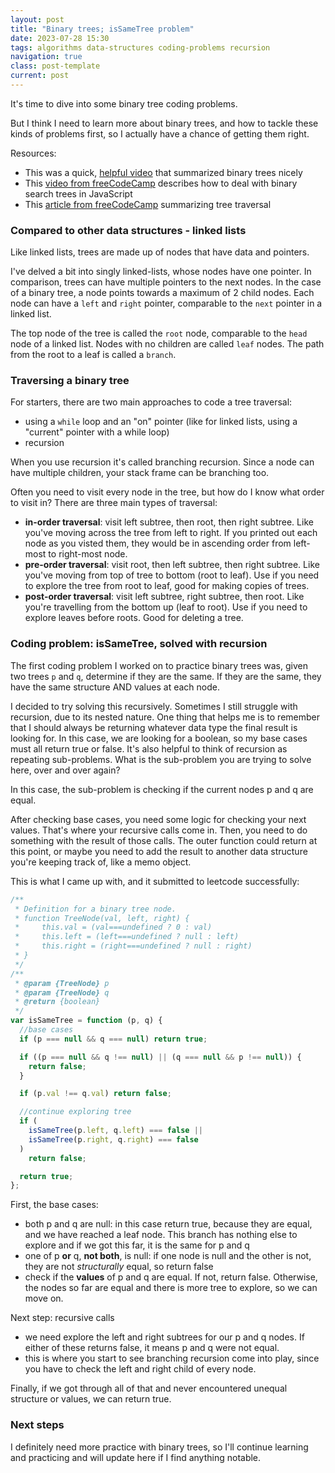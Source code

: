```yaml
---
layout: post
title: "Binary trees; isSameTree problem"
date: 2023-07-28 15:30
tags: algorithms data-structures coding-problems recursion
navigation: true
class: post-template
current: post
---
```


It's time to dive into some binary tree coding problems.

But I think I need to learn more about binary trees, and how to tackle these kinds of problems first, so I actually have a chance of getting them right.

Resources:

- This was a quick, [helpful video](https://www.youtube.com/watch?v=GzJoqJO1zdI) that summarized binary trees nicely
- This [video from freeCodeCamp](https://www.youtube.com/watch?v=5cU1ILGy6dM) describes how to deal with binary search trees in JavaScript
- This [article from freeCodeCamp](https://www.freecodecamp.org/news/binary-search-tree-traversal-inorder-preorder-post-order-for-bst/) summarizing tree traversal

### Compared to other data structures - linked lists

Like linked lists, trees are made up of nodes that have data and pointers.

I've delved a bit into singly linked-lists, whose nodes have one pointer. In comparison, trees can have multiple pointers to the next nodes. In the case of a binary tree, a node points towards a maximum of 2 child nodes. Each node can have a `left` and `right` pointer, comparable to the `next` pointer in a linked list.

The top node of the tree is called the `root` node, comparable to the `head` node of a linked list. Nodes with no children are called `leaf` nodes. The path from the root to a leaf is called a `branch`.

### Traversing a binary tree

For starters, there are two main approaches to code a tree traversal:

- using a `while` loop and an "on" pointer (like for linked lists, using a "current" pointer with a while loop)
- recursion

When you use recursion it's called branching recursion. Since a node can have multiple children, your stack frame can be branching too.

Often you need to visit every node in the tree, but how do I know what order to visit in? There are three main types of traversal:

- <strong>in-order traversal</strong>: visit left subtree, then root, then right subtree. Like you've moving across the tree from left to right. If you printed out each node as you visted them, they would be in ascending order from left-most to right-most node.
- <strong>pre-order traversal</strong>: visit root, then left subtree, then right subtree. Like you've moving from top of tree to bottom (root to leaf). Use if you need to explore the tree from root to leaf, good for making copies of trees.
- <strong>post-order traversal</strong>: visit left subtree, right subtree, then root. Like you're travelling from the bottom up (leaf to root). Use if you need to explore leaves before roots. Good for deleting a tree.

### Coding problem: isSameTree, solved with recursion

The first coding problem I worked on to practice binary trees was, given two trees `p` and `q`, determine if they are the same. If they are the same, they have the same structure AND values at each node.

I decided to try solving this recursively. Sometimes I still struggle with recursion, due to its nested nature. One thing that helps me is to remember that I should always be returning whatever data type the final result is looking for. In this case, we are looking for a boolean, so my base cases must all return true or false. It's also helpful to think of recursion as repeating sub-problems. What is the sub-problem you are trying to solve here, over and over again?

In this case, the sub-problem is checking if the current nodes p and q are equal.

After checking base cases, you need some logic for checking your next values. That's where your recursive calls come in. Then, you need to do something with the result of those calls. The outer function could return at this point, or maybe you need to add the result to another data structure you're keeping track of, like a memo object.

This is what I came up with, and it submitted to leetcode successfully:

```js
/**
 * Definition for a binary tree node.
 * function TreeNode(val, left, right) {
 *     this.val = (val===undefined ? 0 : val)
 *     this.left = (left===undefined ? null : left)
 *     this.right = (right===undefined ? null : right)
 * }
 */
/**
 * @param {TreeNode} p
 * @param {TreeNode} q
 * @return {boolean}
 */
var isSameTree = function (p, q) {
  //base cases
  if (p === null && q === null) return true;

  if ((p === null && q !== null) || (q === null && p !== null)) {
    return false;
  }

  if (p.val !== q.val) return false;

  //continue exploring tree
  if (
    isSameTree(p.left, q.left) === false ||
    isSameTree(p.right, q.right) === false
  )
    return false;

  return true;
};
```

First, the base cases:

- both p and q are null: in this case return true, because they are equal, and we have reached a leaf node. This branch has nothing else to explore and if we got this far, it is the same for p and q
- one of p <strong>or</strong> q, <strong>not both</strong>, is null: if one node is null and the other is not, they are not <em>structurally</em> equal, so return false
- check if the <strong>values</strong> of p and q are equal. If not, return false. Otherwise, the nodes so far are equal and there is more tree to explore, so we can move on.

Next step: recursive calls

- we need explore the left and right subtrees for our p and q nodes. If either of these returns false, it means p and q were not equal.
- this is where you start to see branching recursion come into play, since you have to check the left and right child of every node.

Finally, if we got through all of that and never encountered unequal structure or values, we can return true.

### Next steps

I definitely need more practice with binary trees, so I'll continue learning and practicing and will update here if I find anything notable.
